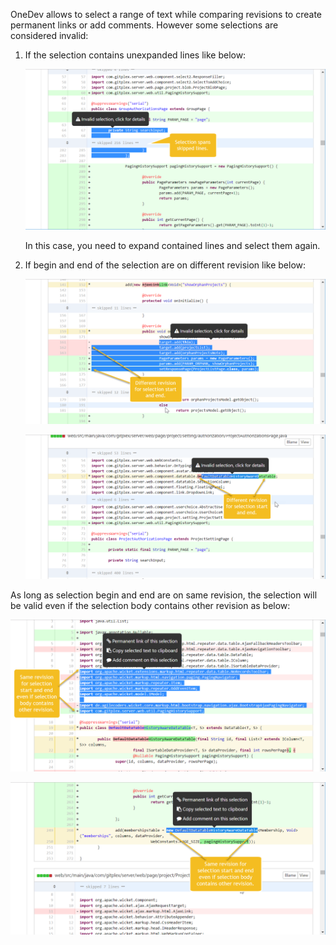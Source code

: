OneDev allows to select a range of text while comparing revisions to create permanent links or add comments. However some selections are considered invalid:

1. If the selection contains unexpanded lines like below:

    ![invalid-selection1.png](images/invalid-selection1.png)
  
    In this case, you need to expand contained lines and select them again.
  
1. If begin and end of the selection are on different revision like below:

   ![invalid-selection2.png](images/invalid-selection2.png)
  
   ![invalid-selection3.png](images/invalid-selection3.png)

As long as selection begin and end are on same revision, the selection will be valid even if the selection body contains other revision as below:
  
   ![valid-selection1.png](images/valid-selection1.png)
  
   ![valid-selection2.png](images/valid-selection2.png)
